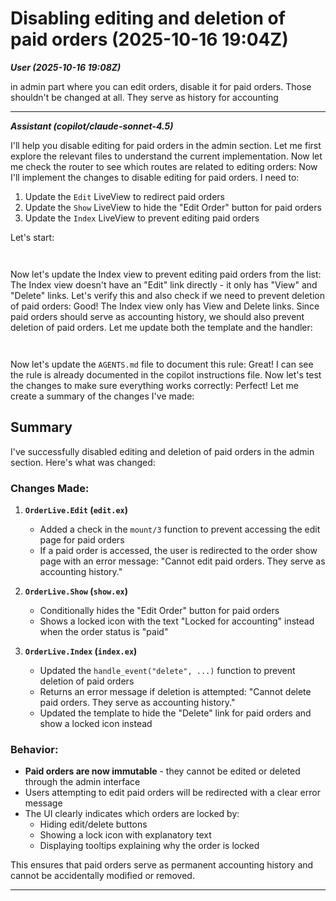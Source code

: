 <!-- Generated by SpecStory -->

<!-- vscode Session 195e63e6-aed9-46c4-b88c-ef95b16e5a36 (2025-10-16 19:04Z) -->

# Disabling editing and deletion of paid orders (2025-10-16 19:04Z)

_**User (2025-10-16 19:08Z)**_

in admin part where you can edit orders, disable it for paid orders. Those shouldn't be changed at all. They serve as history for accounting

---

_**Assistant (copilot/claude-sonnet-4.5)**_

I'll help you disable editing for paid orders in the admin section. Let me first explore the relevant files to understand the current implementation. Now let me check the router to see which routes are related to editing orders: Now I'll implement the changes to disable editing for paid orders. I need to:

1. Update the `Edit` LiveView to redirect paid orders
2. Update the `Show` LiveView to hide the "Edit Order" button for paid orders
3. Update the `Index` LiveView to prevent editing paid orders

Let's start: 
```

```

```

```
Now let's update the Index view to prevent editing paid orders from the list: The Index view doesn't have an "Edit" link directly - it only has "View" and "Delete" links. Let's verify this and also check if we need to prevent deletion of paid orders: Good! The Index view only has View and Delete links. Since paid orders should serve as accounting history, we should also prevent deletion of paid orders. Let me update both the template and the handler: 
```

```

```

```
Now let's update the `AGENTS.md` file to document this rule: Great! I can see the rule is already documented in the copilot instructions file. Now let's test the changes to make sure everything works correctly: Perfect! Let me create a summary of the changes I've made:

## Summary

I've successfully disabled editing and deletion of paid orders in the admin section. Here's what was changed:

### Changes Made:

1. **`OrderLive.Edit` (`edit.ex`)**
   - Added a check in the `mount/3` function to prevent accessing the edit page for paid orders
   - If a paid order is accessed, the user is redirected to the order show page with an error message: "Cannot edit paid orders. They serve as accounting history."

2. **`OrderLive.Show` (`show.ex`)**
   - Conditionally hides the "Edit Order" button for paid orders
   - Shows a locked icon with the text "Locked for accounting" instead when the order status is "paid"

3. **`OrderLive.Index` (`index.ex`)**
   - Updated the `handle_event("delete", ...)` function to prevent deletion of paid orders
   - Returns an error message if deletion is attempted: "Cannot delete paid orders. They serve as accounting history."
   - Updated the template to hide the "Delete" link for paid orders and show a locked icon instead

### Behavior:

- **Paid orders are now immutable** - they cannot be edited or deleted through the admin interface
- Users attempting to edit paid orders will be redirected with a clear error message
- The UI clearly indicates which orders are locked by:
  - Hiding edit/delete buttons
  - Showing a lock icon with explanatory text
  - Displaying tooltips explaining why the order is locked

This ensures that paid orders serve as permanent accounting history and cannot be accidentally modified or removed.

---

